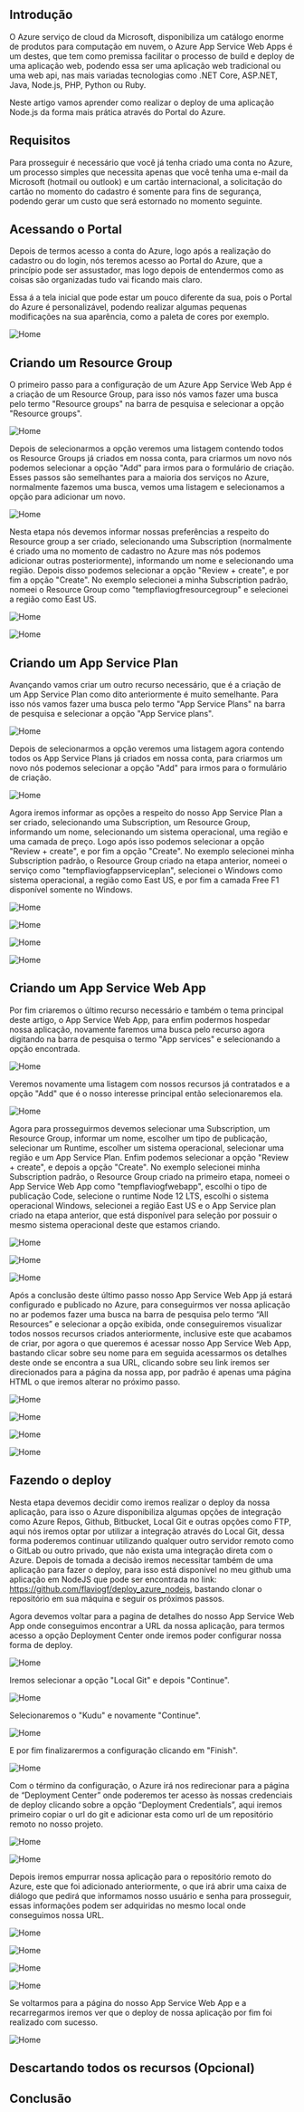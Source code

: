 ## Introdução

O Azure serviço de cloud da Microsoft, disponibiliza um catálogo enorme de produtos para computação em nuvem, o Azure App Service Web Apps é um destes, que tem como premissa facilitar o processo de build e deploy de uma aplicação web, podendo essa ser uma aplicação web tradicional ou uma web api, nas mais variadas tecnologias como .NET Core, ASP.NET, Java, Node.js, PHP, Python ou Ruby.

Neste artigo vamos aprender como realizar o deploy de uma aplicação Node.js da forma mais prática através do Portal do Azure.

## Requisitos

Para prosseguir é necessário que você já tenha criado uma conta no Azure, um processo simples que necessita apenas que você tenha uma e-mail da Microsoft (hotmail ou outlook) e um cartão internacional, a solicitação do cartão no momento do cadastro é somente para fins de segurança, podendo gerar um custo que será estornado no momento seguinte.

## Acessando o Portal

Depois de termos acesso a conta do Azure, logo após a realização do cadastro ou do login, nós teremos acesso ao Portal do Azure, que a princípio pode ser assustador, mas logo depois de entendermos como as coisas são organizadas tudo vai ficando mais claro.

Essa á a tela inicial que pode estar um pouco diferente da sua, pois o Portal do Azure é personalizável, podendo realizar algumas pequenas modificações na sua aparência, como a paleta de cores por exemplo.

![Home](../images/001_deploy_azure_nodejs_portal.png)

## Criando um Resource Group

O primeiro passo para a configuração de um Azure App Service Web App é a criação de um Resource Group, para isso nós vamos fazer uma busca pelo termo "Resource groups" na barra de pesquisa e selecionar a opção "Resource groups".

![Home](../images/002_deploy_azure_nodejs_portal.png)

Depois de selecionarmos a opção veremos uma listagem contendo todos os Resource Groups já criados em nossa conta, para criarmos um novo nós podemos selecionar a opção "Add" para irmos para o formulário de criação. Esses passos são semelhantes para a maioria dos serviços no Azure, normalmente fazemos uma busca, vemos uma listagem e selecionamos a opção para adicionar um novo.

![Home](../images/003_deploy_azure_nodejs_portal.png)

Nesta etapa nós devemos informar nossas preferências a respeito do Resource group a ser criado, selecionando uma Subscription (normalmente é criado uma no momento de cadastro no Azure mas nós podemos adicionar outras posteriormente), informando um nome e selecionando uma região. Depois disso podemos selecionar a opção "Review + create", e por fim a opção "Create". No exemplo selecionei a minha Subscription padrão, nomeei o Resource Group como "tempflaviogfresourcegroup" e selecionei a região como East US.

![Home](../images/004_deploy_azure_nodejs_portal.png)

![Home](../images/005_deploy_azure_nodejs_portal.png)

## Criando um App Service Plan

Avançando vamos criar um outro recurso necessário, que é a criação de um App Service Plan como dito anteriormente é muito semelhante. Para isso nós vamos fazer uma busca pelo termo "App Service Plans" na barra de pesquisa e selecionar a opção "App Service plans".

![Home](../images/006_deploy_azure_nodejs_portal.png)

Depois de selecionarmos a opção veremos uma listagem agora contendo todos os App Service Plans já criados em nossa conta, para criarmos um novo nós podemos selecionar a opção "Add" para irmos para o formulário de criação.

![Home](../images/007_deploy_azure_nodejs_portal.png)

Agora iremos informar as opções a respeito do nosso App Service Plan a ser criado, selecionando uma Subscription, um Resource Group, informando um nome, selecionando um sistema operacional, uma região e uma camada de preço. Logo após isso podemos selecionar a opção "Review + create", e por fim a opção "Create". No exemplo selecionei minha Subscription padrão, o Resource Group criado na etapa anterior, nomeei o serviço como "tempflaviogfappserviceplan", selecionei o Windows como sistema operacional, a região como East US, e por fim a camada Free F1 disponível somente no Windows.

![Home](../images/008_deploy_azure_nodejs_portal.png)

![Home](../images/009_deploy_azure_nodejs_portal.png)

![Home](../images/010_deploy_azure_nodejs_portal.png)

![Home](../images/011_deploy_azure_nodejs_portal.png)

## Criando um App Service Web App

Por fim criaremos o último recurso necessário e também o tema principal deste artigo, o App Service Web App, para enfim podermos hospedar nossa aplicação, novamente faremos uma busca pelo recurso agora digitando na barra de pesquisa o termo "App services" e selecionando a opção encontrada.

![Home](../images/012_deploy_azure_nodejs_portal.png)

Veremos novamente uma listagem com nossos recursos já contratados e a opção "Add" que é o nosso interesse principal então selecionaremos ela.

![Home](../images/013_deploy_azure_nodejs_portal.png)

Agora para prosseguirmos devemos selecionar uma Subscription, um Resource Group, informar um nome, escolher um tipo de publicação, selecionar um Runtime, escolher um sistema operacional, selecionar uma região e um App Service Plan. Enfim podemos selecionar a opção "Review + create", e depois a opção "Create". No exemplo selecionei minha Subscription padrão, o Resource Group criado na primeiro etapa, nomeei o App Service Web App como "tempflaviogfwebapp", escolhi o tipo de publicação Code, selecione o runtime Node 12 LTS, escolhi o sistema operacional Windows, selecionei a região East US e o App Service plan criado na etapa anterior, que está disponível para seleção por possuir o mesmo sistema operacional deste que estamos criando.

![Home](../images/014_deploy_azure_nodejs_portal.png)

![Home](../images/015_deploy_azure_nodejs_portal.png)

![Home](../images/016_deploy_azure_nodejs_portal.png)

Após a conclusão deste último passo nosso App Service Web App já estará configurado e publicado no Azure, para conseguirmos ver nossa aplicação no ar podemos fazer uma busca na barra de pesquisa pelo termo “All Resources” e selecionar a opção exibida, onde conseguiremos visualizar todos nossos recursos criados anteriormente, inclusive este que acabamos de criar, por agora o que queremos é acessar nosso App Service Web App, bastando clicar sobre seu nome para em seguida acessarmos os detalhes deste onde se encontra a sua URL, clicando sobre seu link iremos ser direcionados para a página da nossa app, por padrão é apenas uma página HTML o que iremos alterar no próximo passo.

![Home](../images/017_deploy_azure_nodejs_portal.png)

![Home](../images/018_deploy_azure_nodejs_portal.png)

![Home](../images/019_deploy_azure_nodejs_portal.png)

![Home](../images/020_deploy_azure_nodejs_portal.png)

## Fazendo o deploy

Nesta etapa devemos decidir como iremos realizar o deploy da nossa aplicação, para isso o Azure disponibiliza algumas opções de integração como Azure Repos, Github, Bitbucket, Local Git e outras opções como FTP, aqui nós iremos optar por utilizar a integração através do Local Git, dessa forma poderemos continuar utilizando qualquer outro servidor remoto como o GitLab ou outro privado, que não exista uma integração direta com o Azure. Depois de tomada a decisão iremos necessitar também de uma aplicação para fazer o deploy, para isso está disponível no meu github uma aplicação em NodeJS que pode ser encontrada no link: https://github.com/flaviogf/deploy_azure_nodejs, bastando clonar o repositório em sua máquina e seguir os próximos passos.

Agora devemos voltar para a pagina de detalhes do nosso App Service Web App onde conseguimos encontrar a URL da nossa aplicação, para termos acesso a opção Deployment Center onde iremos poder configurar nossa forma de deploy.

![Home](../images/021_deploy_azure_nodejs_portal.png)

Iremos selecionar a opção "Local Git" e depois "Continue".

![Home](../images/022_deploy_azure_nodejs_portal.png)

Selecionaremos o "Kudu" e novamente "Continue".

![Home](../images/023_deploy_azure_nodejs_portal.png)

E por fim finalizarermos a configuração clicando em "Finish".

![Home](../images/024_deploy_azure_nodejs_portal.png)

Com o término da configuração, o Azure irá nos redirecionar para a página de “Deployment Center” onde poderemos ter acesso às nossas credenciais de deploy clicando sobre a opção “Deployment Credentials”, aqui iremos primeiro copiar o url do git e adicionar esta como url de um repositório remoto no nosso projeto.

![Home](../images/025_deploy_azure_nodejs_portal.png)

![Home](../images/026_deploy_azure_nodejs_portal.png)

Depois iremos empurrar nossa aplicação para o repositório remoto do Azure, este que foi adicionado anteriormente, o que irá abrir uma caixa de diálogo que pedirá que informamos nosso usuário e senha para prosseguir, essas informações podem ser adquiridas no mesmo local onde conseguimos nossa URL.

![Home](../images/029_deploy_azure_nodejs_portal.png)

![Home](../images/030_deploy_azure_nodejs_portal.png)

![Home](../images/027_deploy_azure_nodejs_portal.png)

![Home](../images/028_deploy_azure_nodejs_portal.png)

Se voltarmos para a página do nosso App Service Web App e a recarregarmos iremos ver que o deploy de nossa aplicação por fim foi realizado com sucesso.

![Home](../images/031_deploy_azure_nodejs_portal.png)

## Descartando todos os recursos (Opcional)

## Conclusão
